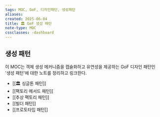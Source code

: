 ```yaml
---
tags: MOC, GoF, 디자인패턴, 생성패턴
aliases:
created: 2025-06-04
title: 🏛️ GoF 생성 패턴
note-type: MOC
cssclasses: -dashboard
---
```


## 생성 패턴

이 MOC는 객체 생성 메커니즘을 캡슐화하고 유연성을 제공하는 GoF 디자인 패턴인 '생성 패턴'에 대한 노트를 정리하고 링크한다.

- [[🏛️ 싱글톤 패턴]]
- [[팩토리 메서드 패턴]]
- [[추상 팩토리 패턴]]
- [[빌더 패턴]]
- [[프로토타입 패턴]] 